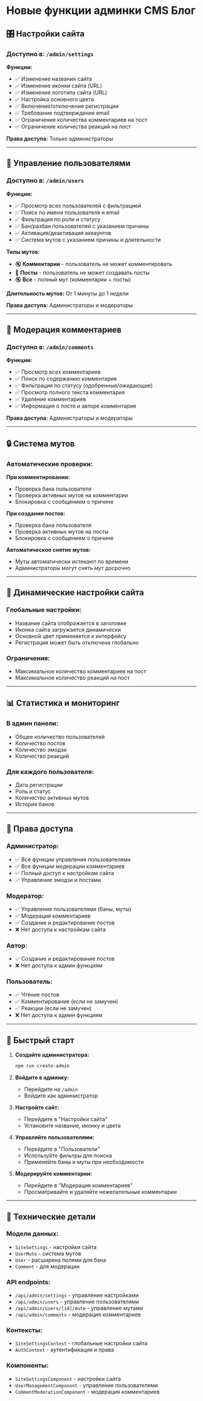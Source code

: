 # Новые функции админки CMS Блог

## 🎛️ Настройки сайта

### Доступно в: `/admin/settings`

**Функции:**
- ✅ Изменение названия сайта
- ✅ Изменение иконки сайта (URL)
- ✅ Изменение логотипа сайта (URL)
- ✅ Настройка основного цвета
- ✅ Включение/отключение регистрации
- ✅ Требование подтверждения email
- ✅ Ограничение количества комментариев на пост
- ✅ Ограничение количества реакций на пост

**Права доступа:** Только администраторы

---

## 👥 Управление пользователями

### Доступно в: `/admin/users`

**Функции:**
- ✅ Просмотр всех пользователей с фильтрацией
- ✅ Поиск по имени пользователя и email
- ✅ Фильтрация по роли и статусу
- ✅ Бан/разбан пользователей с указанием причины
- ✅ Активация/деактивация аккаунтов
- ✅ Система мутов с указанием причины и длительности

**Типы мутов:**
- 🔇 **Комментарии** - пользователь не может комментировать
- 📝 **Посты** - пользователь не может создавать посты
- 🔇 **Все** - полный мут (комментарии + посты)

**Длительность мутов:** От 1 минуты до 1 недели

**Права доступа:** Администраторы и модераторы

---

## 💬 Модерация комментариев

### Доступно в: `/admin/comments`

**Функции:**
- ✅ Просмотр всех комментариев
- ✅ Поиск по содержанию комментария
- ✅ Фильтрация по статусу (одобренные/ожидающие)
- ✅ Просмотр полного текста комментария
- ✅ Удаление комментариев
- ✅ Информация о посте и авторе комментария

**Права доступа:** Администраторы и модераторы

---

## 🔒 Система мутов

### Автоматические проверки:

**При комментировании:**
- Проверка бана пользователя
- Проверка активных мутов на комментарии
- Блокировка с сообщением о причине

**При создании постов:**
- Проверка бана пользователя
- Проверка активных мутов на посты
- Блокировка с сообщением о причине

**Автоматическое снятие мутов:**
- Муты автоматически истекают по времени
- Администраторы могут снять мут досрочно

---

## 🎨 Динамические настройки сайта

### Глобальные настройки:
- Название сайта отображается в заголовке
- Иконка сайта загружается динамически
- Основной цвет применяется к интерфейсу
- Регистрация может быть отключена глобально

### Ограничения:
- Максимальное количество комментариев на пост
- Максимальное количество реакций на пост

---

## 📊 Статистика и мониторинг

### В админ панели:
- Общее количество пользователей
- Количество постов
- Количество эмодзи
- Количество реакций

### Для каждого пользователя:
- Дата регистрации
- Роль и статус
- Количество активных мутов
- История банов

---

## 🔐 Права доступа

### Администратор:
- ✅ Все функции управления пользователями
- ✅ Все функции модерации комментариев
- ✅ Полный доступ к настройкам сайта
- ✅ Управление эмодзи и постами

### Модератор:
- ✅ Управление пользователями (баны, муты)
- ✅ Модерация комментариев
- ✅ Создание и редактирование постов
- ❌ Нет доступа к настройкам сайта

### Автор:
- ✅ Создание и редактирование постов
- ❌ Нет доступа к админ функциям

### Пользователь:
- ✅ Чтение постов
- ✅ Комментирование (если не замучен)
- ✅ Реакции (если не замучен)
- ❌ Нет доступа к админ функциям

---

## 🚀 Быстрый старт

1. **Создайте администратора:**
   ```bash
   npm run create-admin
   ```

2. **Войдите в админку:**
   - Перейдите на `/admin`
   - Войдите как администратор

3. **Настройте сайт:**
   - Перейдите в "Настройки сайта"
   - Установите название, иконку и цвета

4. **Управляйте пользователями:**
   - Перейдите в "Пользователи"
   - Используйте фильтры для поиска
   - Применяйте баны и муты при необходимости

5. **Модерируйте комментарии:**
   - Перейдите в "Модерация комментариев"
   - Просматривайте и удаляйте нежелательные комментарии

---

## 🔧 Технические детали

### Модели данных:
- `SiteSettings` - настройки сайта
- `UserMute` - система мутов
- `User` - расширена полями для бана
- `Comment` - для модерации

### API endpoints:
- `/api/admin/settings` - управление настройками
- `/api/admin/users` - управление пользователями
- `/api/admin/users/[id]/mute` - управление мутами
- `/api/admin/comments` - модерация комментариев

### Контексты:
- `SiteSettingsContext` - глобальные настройки сайта
- `AuthContext` - аутентификация и права

### Компоненты:
- `SiteSettingsComponent` - настройки сайта
- `UserManagementComponent` - управление пользователями
- `CommentModerationComponent` - модерация комментариев